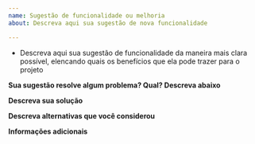 ```yaml
---
name: Sugestão de funcionalidade ou melhoria
about: Descreva aqui sua sugestão de nova funcionalidade

---
```


- Descreva aqui sua sugestão de funcionalidade da maneira mais clara possível, elencando quais os benefícios que ela pode trazer para o projeto

**Sua sugestão resolve algum problema? Qual? Descreva abaixo**

**Descreva sua solução**


**Descreva alternativas que você considerou**

**Informações adicionais**
